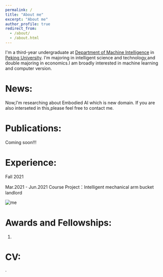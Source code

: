 ```yaml
---
permalink: /
title: "About me"
excerpt: "About me"
author_profile: true
redirect_from: 
  - /about/
  - /about.html
---
```


I'm a third-year undergraduate at [Department of Machine Intelligence](http://www.cis.pku.edu.cn) in [Peking University](https://pku.edu.cn). I'm majoring in
intelligent science and technology,and double majoring in economics.I am broadly interested in machine learning and computer version.

News:
======
Now,I'm researching about Embodied AI which is new domain. If you are also interseted in this,please feel free to contact me.

Publications:
======
Coming soon!!!


Experience:
======

Fall 2021



Mar.2021 - Jun.2021  Course Project：Intelligent mechanical arm bucket landlord

![me](https://github.com/Dongzhijin/Dongzhijin.github.io/tree/master/images/Dongzhijin.jpg)







Awards and Fellowships:
======
1.


CV:
======
·


